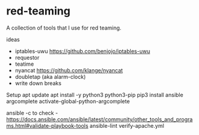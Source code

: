 # red-teaming

A collection of tools that I use for red teaming.

ideas
* iptables-uwu https://github.com/benjojo/iptables-uwu
* requestor
* teatime
* nyancat https://github.com/klange/nyancat
* doubletap (aka alarm-clock)
* write down breaks

Setup
apt update
apt install -y python3 python3-pip
pip3 install ansible argcomplete
activate-global-python-argcomplete

ansible -c to check - https://docs.ansible.com/ansible/latest/community/other_tools_and_programs.html#validate-playbook-tools
ansible-lint verify-apache.yml